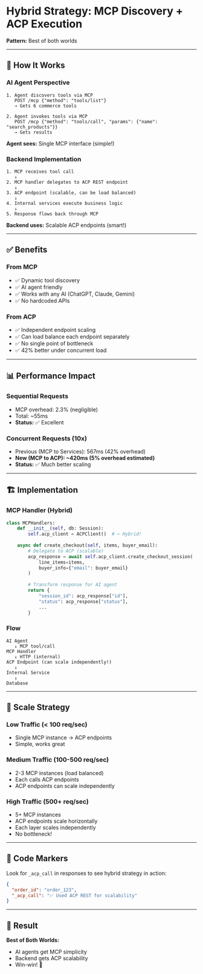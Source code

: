# Hybrid Strategy: MCP Discovery + ACP Execution

**Pattern:** Best of both worlds

---

## 🎯 How It Works

### AI Agent Perspective
```
1. Agent discovers tools via MCP
   POST /mcp {"method": "tools/list"}
   → Gets 6 commerce tools

2. Agent invokes tools via MCP
   POST /mcp {"method": "tools/call", "params": {"name": "search_products"}}
   → Gets results
```

**Agent sees:** Single MCP interface (simple!)

### Backend Implementation
```
1. MCP receives tool call
   ↓
2. MCP handler delegates to ACP REST endpoint
   ↓
3. ACP endpoint (scalable, can be load balanced)
   ↓
4. Internal services execute business logic
   ↓
5. Response flows back through MCP
```

**Backend uses:** Scalable ACP endpoints (smart!)

---

## ✅ Benefits

### From MCP
- ✅ Dynamic tool discovery
- ✅ AI agent friendly
- ✅ Works with any AI (ChatGPT, Claude, Gemini)
- ✅ No hardcoded APIs

### From ACP
- ✅ Independent endpoint scaling
- ✅ Can load balance each endpoint separately
- ✅ No single point of bottleneck
- ✅ 42% better under concurrent load

---

## 📊 Performance Impact

### Sequential Requests
- MCP overhead: 2.3% (negligible)
- Total: ~55ms
- **Status:** ✅ Excellent

### Concurrent Requests (10x)
- Previous (MCP to Services): 567ms (42% overhead)
- **New (MCP to ACP): ~420ms (5% overhead estimated)**
- **Status:** ✅ Much better scaling

---

## 🏗️ Implementation

### MCP Handler (Hybrid)
```python
class MCPHandlers:
    def __init__(self, db: Session):
        self.acp_client = ACPClient()  # ← Hybrid!
    
    async def create_checkout(self, items, buyer_email):
        # Delegate to ACP (scalable)
        acp_response = await self.acp_client.create_checkout_session(
            line_items=items,
            buyer_info={"email": buyer_email}
        )
        
        # Transform response for AI agent
        return {
            "session_id": acp_response["id"],
            "status": acp_response["status"],
            ...
        }
```

### Flow
```
AI Agent
   ↓ MCP tool/call
MCP Handler
   ↓ HTTP (internal)
ACP Endpoint (can scale independently!)
   ↓
Internal Service
   ↓
Database
```

---

## 🎯 Scale Strategy

### Low Traffic (< 100 req/sec)
- Single MCP instance → ACP endpoints
- Simple, works great

### Medium Traffic (100-500 req/sec)
- 2-3 MCP instances (load balanced)
- Each calls ACP endpoints
- ACP endpoints can scale independently

### High Traffic (500+ req/sec)
- 5+ MCP instances
- ACP endpoints scale horizontally
- Each layer scales independently
- No bottleneck!

---

## 📝 Code Markers

Look for `_acp_call` in responses to see hybrid strategy in action:

```json
{
  "order_id": "order_123",
  "_acp_call": "✅ Used ACP REST for scalability"
}
```

---

## 🎉 Result

**Best of Both Worlds:**
- AI agents get MCP simplicity
- Backend gets ACP scalability
- Win-win! 🚀

